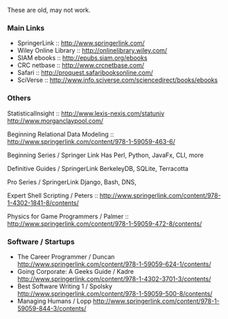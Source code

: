 <!-- njnmdoc: title="UCLA Ebook Links"  -->

These are old, may not work.

### Main Links
* SpringerLink :: http://www.springerlink.com/
* Wiley Online Library :: http://onlinelibrary.wiley.com/
* SIAM ebooks :: http://epubs.siam.org/ebooks
* CRC netbase :: http://www.crcnetbase.com/
* Safari :: http://proquest.safaribooksonline.com/
* SciVerse :: http://www.info.sciverse.com/sciencedirect/books/ebooks

### Others

  StatisticalInsight :: http://www.lexis-nexis.com/statuniv
  http://www.morganclaypool.com/


  Beginning Relational Data Modeling :: http://www.springerlink.com/content/978-1-59059-463-6/


  Beginning Series / Springer Link
    Has Perl, Python, JavaFx, CLI, more

  Definitive Guides / SpringerLink
    BerkeleyDB, SQLite, Terracotta

  Pro Series / SpringerLink
    Django, Bash, DNS,

  Expert Shell Scripting / Peters :: http://www.springerlink.com/content/978-1-4302-1841-8/contents/

  Physics for Game Programmers / Palmer :: http://www.springerlink.com/content/978-1-59059-472-8/contents/


### Software / Startups
* The Career Programmer / Duncan
   http://www.springerlink.com/content/978-1-59059-624-1/contents/
* Going Corporate: A Geeks Guide / Kadre
   http://www.springerlink.com/content/978-1-4302-3701-3/contents/
* Best Software Writing 1 / Spolsky
   http://www.springerlink.com/content/978-1-59059-500-8/contents/
* Managing Humans / Lopp
   http://www.springerlink.com/content/978-1-59059-844-3/contents/
